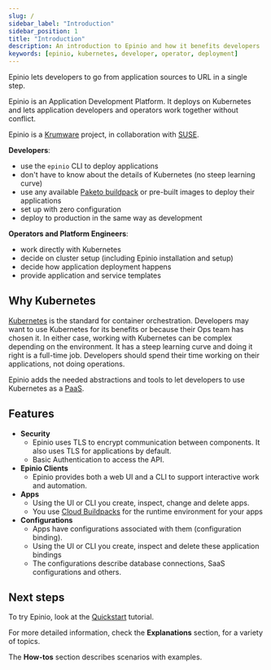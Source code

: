 ```yaml
---
slug: /
sidebar_label: "Introduction"
sidebar_position: 1
title: "Introduction"
description: An introduction to Epinio and how it benefits developers
keywords: [epinio, kubernetes, developer, operator, deployment]
---
```


Epinio lets developers to go from application sources to URL in a single step.

Epinio is an Application Development Platform.
It deploys on Kubernetes and lets application developers and operators work together without conflict.

Epinio is a [Krumware](https://www.krum.io) project, in collaboration with [SUSE](https://www.suse.com).

**Developers**:

- use the `epinio` CLI to deploy applications
- don't have to know about the details of Kubernetes (no steep learning curve)
- use any available [Paketo buildpack](https://paketo.io/) or pre-built images to deploy their applications
- set up with zero configuration
- deploy to production in the same way as development

**Operators and Platform Engineers**:

- work directly with Kubernetes
- decide on cluster setup (including Epinio installation and setup)
- decide how application deployment happens
- provide application and service templates

## Why Kubernetes

[Kubernetes](https://kubernetes.io/) is the standard for container orchestration.
Developers may want to use Kubernetes for its benefits or because their Ops team has chosen it.
In either case, working with Kubernetes can be complex depending on the environment.
It has a steep learning curve and doing it right is a full-time job.
Developers should spend their time working on their applications, not doing operations.

Epinio adds the needed abstractions and tools to let developers to use Kubernetes as a [PaaS](https://en.wikipedia.org/wiki/Platform_as_a_service).

## Features

- **Security**
  - Epinio uses TLS to encrypt communication between components. It also uses TLS for applications by default.
  - Basic Authentication to access the API.
- **Epinio Clients**
  - Epinio provides both a web UI and a CLI to support interactive work and automation.
- **Apps**
  - Using the UI or CLI you create, inspect, change and delete apps.
  - You use [Cloud Buildpacks](https://buildpacks.io/) for the runtime environment for your apps
- **Configurations**
  - Apps have configurations associated with them (configuration binding).
  - Using the UI or CLI you create, inspect and delete these application bindings
  - The configurations describe database connections, SaaS configurations and others.

## Next steps

To try Epinio, look at the [Quickstart](./tutorials/quickstart.md) tutorial.

For more detailed information, check the **Explanations** section, for a variety of topics.

The **How-tos** section describes scenarios with examples.
